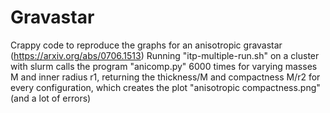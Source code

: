 # Gravastar
Crappy code to reproduce the graphs for an anisotropic gravastar (https://arxiv.org/abs/0706.1513)
Running "itp-multiple-run.sh" on a cluster with slurm calls the program "anicomp.py" 6000 times for varying masses M and inner radius r1, returning the thickness/M and compactness M/r2 for every configuration, which creates the plot "anisotropic compactness.png" (and a lot of errors)
